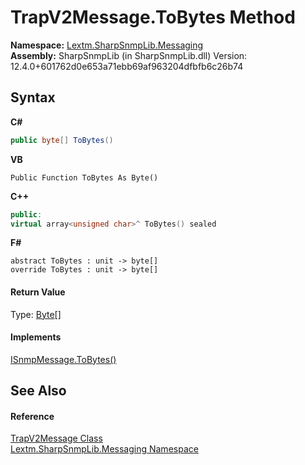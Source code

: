 # TrapV2Message.ToBytes Method 
 

**Namespace:**&nbsp;<a href="N_Lextm_SharpSnmpLib_Messaging">Lextm.SharpSnmpLib.Messaging</a><br />**Assembly:**&nbsp;SharpSnmpLib (in SharpSnmpLib.dll) Version: 12.4.0+601762d0e653a71ebb69af963204dfbfb6c26b74

## Syntax

**C#**<br />
``` C#
public byte[] ToBytes()
```

**VB**<br />
``` VB
Public Function ToBytes As Byte()
```

**C++**<br />
``` C++
public:
virtual array<unsigned char>^ ToBytes() sealed
```

**F#**<br />
``` F#
abstract ToBytes : unit -> byte[] 
override ToBytes : unit -> byte[] 
```


#### Return Value
Type: <a href="https://docs.microsoft.com/dotnet/api/system.byte" target="_blank" rel="noopener noreferrer">Byte</a>[]

#### Implements
<a href="M_Lextm_SharpSnmpLib_Messaging_ISnmpMessage_ToBytes">ISnmpMessage.ToBytes()</a><br />

## See Also


#### Reference
<a href="T_Lextm_SharpSnmpLib_Messaging_TrapV2Message">TrapV2Message Class</a><br /><a href="N_Lextm_SharpSnmpLib_Messaging">Lextm.SharpSnmpLib.Messaging Namespace</a><br />